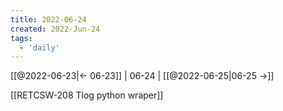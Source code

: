 ```yaml
---
title: 2022-06-24
created: 2022-Jun-24
tags:
  - 'daily'
---
```


[[@2022-06-23|<- 06-23]] | 06-24 | [[@2022-06-25|06-25 ->]]



[[RETCSW-208 Tlog python wraper]]